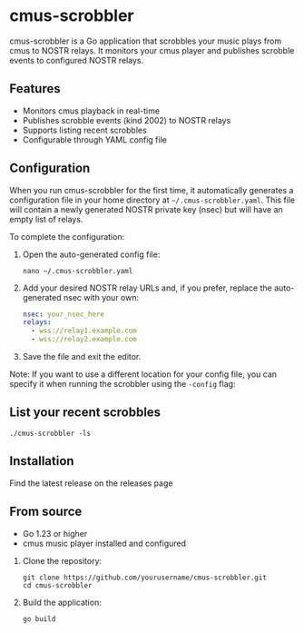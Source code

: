 # cmus-scrobbler

cmus-scrobbler is a Go application that scrobbles your music plays from cmus to NOSTR relays. It monitors your cmus player and publishes scrobble events to configured NOSTR relays.

## Features

- Monitors cmus playback in real-time
- Publishes scrobble events (kind 2002) to NOSTR relays
- Supports listing recent scrobbles
- Configurable through YAML config file

## Configuration

When you run cmus-scrobbler for the first time, it automatically generates a configuration file in your home directory at `~/.cmus-scrobbler.yaml`. This file will contain a newly generated NOSTR private key (nsec) but will have an empty list of relays.

To complete the configuration:

1. Open the auto-generated config file:
   ```
   nano ~/.cmus-scrobbler.yaml
   ```

2. Add your desired NOSTR relay URLs and, if you prefer, replace the auto-generated nsec with your own:
   ```yaml
   nsec: your_nsec_here
   relays:
     - wss://relay1.example.com
     - wss://relay2.example.com
   ```

3. Save the file and exit the editor.

Note: If you want to use a different location for your config file, you can specify it when running the scrobbler using the `-config` flag:

## List your recent scrobbles

```
./cmus-scrobbler -ls
```

## Installation

Find the latest release on the releases page

## From source

- Go 1.23 or higher
- cmus music player installed and configured

1. Clone the repository:
   ```
   git clone https://github.com/yourusername/cmus-scrobbler.git
   cd cmus-scrobbler
   ```

2. Build the application:
   ```
   go build
   ```

